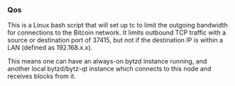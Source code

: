 ### Qos ###

This is a Linux bash script that will set up tc to limit the outgoing bandwidth for connections to the Bitcoin network. It limits outbound TCP traffic with a source or destination port of 37415, but not if the destination IP is within a LAN (defined as 192.168.x.x).

This means one can have an always-on bytzd instance running, and another local bytzd/bytz-qt instance which connects to this node and receives blocks from it.
